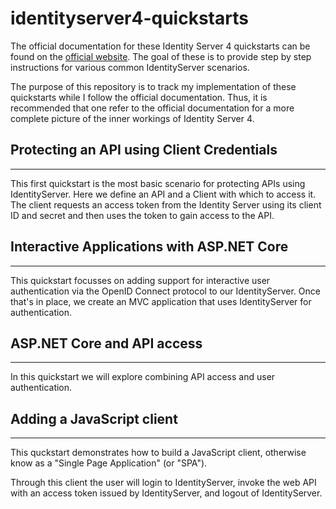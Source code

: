 # identityserver4-quickstarts

The official documentation for these Identity Server 4 quickstarts can be found on the [official website](https://docs.identityserver.io/en/latest/quickstarts/0_overview.html). The goal of these is to provide step by step instructions for various common IdentityServer scenarios.

The purpose of this repository is to track my implementation of these quickstarts while I follow the official documentation. Thus, it is recommended that one refer to the official documentation for a more complete picture of the inner workings of Identity Server 4.

## Protecting an API using Client Credentials

---

This first quickstart is the most basic scenario for protecting APIs using IdentityServer. Here we define an API and a Client with which to access it. The client requests an access token from the Identity Server using its client ID and secret and then uses the token to gain access to the API.

## Interactive Applications with ASP.NET Core

---

This quickstart focusses on adding support for interactive user authentication via the OpenID Connect protocol to our IdentityServer. Once that's in place, we create an MVC application that uses IdentityServer for authentication.

## ASP.NET Core and API access

---

In this quickstart we will explore combining API access and user authentication.

## Adding a JavaScript client

---

This quckstart demonstrates how to build a JavaScript client, otherwise know as a "Single Page Application" (or "SPA").

Through this client the user will login to IdentityServer, invoke the web API with an access token issued by IdentityServer, and logout of IdentityServer.
